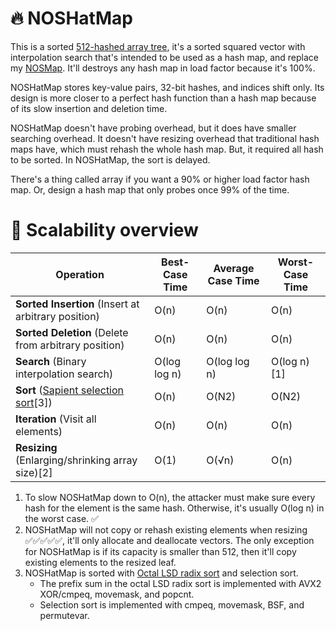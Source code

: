 # 🔥 NOSHatMap
This is a sorted [512-hashed array tree](https://en.wikipedia.org/wiki/Hashed_array_tree), it's a sorted squared vector with interpolation search that's intended to be used as a hash map, and replace my [NOSMap](https://github.com/baiango/NOSMap). It'll destroys any hash map in load factor because it's 100%.

NOSHatMap stores key-value pairs, 32-bit hashes, and indices shift only. Its design is more closer to a perfect hash function than a hash map because of its slow insertion and deletion time.

NOSHatMap doesn't have probing overhead, but it does have smaller searching overhead. It doesn't have resizing overhead that traditional hash maps have, which must rehash the whole hash map. But, it required all hash to be sorted. In NOSHatMap, the sort is delayed.

There's a thing called array if you want a 90% or higher load factor hash map. Or, design a hash map that only probes once 99% of the time.

# 🤭 Scalability overview
| Operation | Best-Case Time | Average Case Time | Worst-Case Time |
|---|---|---|---|
| **Sorted Insertion** (Insert at arbitrary position) | O(n) | O(n) | O(n) |
| **Sorted Deletion** (Delete from arbitrary position) | O(n) | O(n) | O(n) |
| **Search** (Binary interpolation search) | O(log log n) | O(log log n) | O(log n)[1] |
| **Sort** ([Sapient selection sort](https://en.wikipedia.org/wiki/Selection_sort)[3]) | O(n) | O(N2) | O(N2) |
| **Iteration** (Visit all elements) | O(n) | O(n) | O(n) |
| **Resizing** (Enlarging/shrinking array size)[2] | O(1) | O(√n) | O(n) |

1.	To slow NOSHatMap down to O(n), the attacker must make sure every hash for the element is the same hash. Otherwise, it's usually O(log n) in the worst case. ✅
2.	NOSHatMap will not copy or rehash existing elements when resizing ✅✅✅✅✅, it'll only allocate and deallocate vectors. The only exception for NOSHatMap is if its capacity is smaller than 512, then it'll copy existing elements to the resized leaf. 
3.	NOSHatMap is sorted with [Octal LSD radix sort](https://en.wikipedia.org/wiki/Radix_sort) and selection sort.
	- The prefix sum in the octal LSD radix sort is implemented with AVX2 XOR/cmpeq, movemask, and popcnt.
	- Selection sort is implemented with cmpeq, movemask, BSF, and permutevar.
